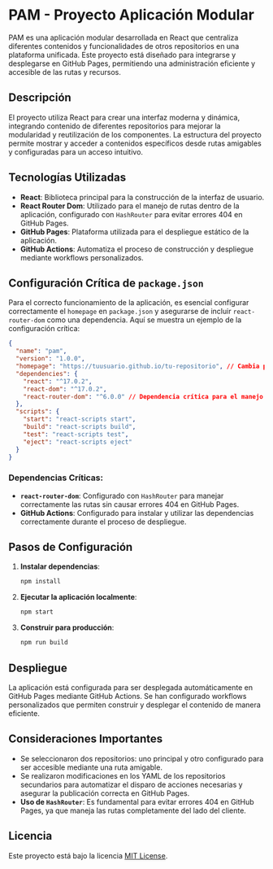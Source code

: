 # PAM - Proyecto Aplicación Modular

PAM es una aplicación modular desarrollada en React que centraliza diferentes contenidos y funcionalidades de otros repositorios en una plataforma unificada. Este proyecto está diseñado para integrarse y desplegarse en GitHub Pages, permitiendo una administración eficiente y accesible de las rutas y recursos.

## Descripción

El proyecto utiliza React para crear una interfaz moderna y dinámica, integrando contenido de diferentes repositorios para mejorar la modularidad y reutilización de los componentes. La estructura del proyecto permite mostrar y acceder a contenidos específicos desde rutas amigables y configuradas para un acceso intuitivo.

## Tecnologías Utilizadas

- **React**: Biblioteca principal para la construcción de la interfaz de usuario.
- **React Router Dom**: Utilizado para el manejo de rutas dentro de la aplicación, configurado con `HashRouter` para evitar errores 404 en GitHub Pages.
- **GitHub Pages**: Plataforma utilizada para el despliegue estático de la aplicación.
- **GitHub Actions**: Automatiza el proceso de construcción y despliegue mediante workflows personalizados.

## Configuración Crítica de `package.json`

Para el correcto funcionamiento de la aplicación, es esencial configurar correctamente el `homepage` en `package.json` y asegurarse de incluir `react-router-dom` como una dependencia. Aquí se muestra un ejemplo de la configuración crítica:

```json
{
  "name": "pam",
  "version": "1.0.0",
  "homepage": "https://tuusuario.github.io/tu-repositorio", // Cambia por la URL de tu GitHub Pages
  "dependencies": {
    "react": "^17.0.2",
    "react-dom": "^17.0.2",
    "react-router-dom": "^6.0.0" // Dependencia crítica para el manejo de rutas
  },
  "scripts": {
    "start": "react-scripts start",
    "build": "react-scripts build",
    "test": "react-scripts test",
    "eject": "react-scripts eject"
  }
}
```

### Dependencias Críticas:

- **`react-router-dom`**: Configurado con `HashRouter` para manejar correctamente las rutas sin causar errores 404 en GitHub Pages.
- **GitHub Actions**: Configurado para instalar y utilizar las dependencias correctamente durante el proceso de despliegue.

## Pasos de Configuración

1. **Instalar dependencias**:

   ```bash
   npm install
   ```

2. **Ejecutar la aplicación localmente**:

   ```bash
   npm start
   ```

3. **Construir para producción**:

   ```bash
   npm run build
   ```

## Despliegue

La aplicación está configurada para ser desplegada automáticamente en GitHub Pages mediante GitHub Actions. Se han configurado workflows personalizados que permiten construir y desplegar el contenido de manera eficiente.

## Consideraciones Importantes

- Se seleccionaron dos repositorios: uno principal y otro configurado para ser accesible mediante una ruta amigable.
- Se realizaron modificaciones en los YAML de los repositorios secundarios para automatizar el disparo de acciones necesarias y asegurar la publicación correcta en GitHub Pages.
- **Uso de `HashRouter`**: Es fundamental para evitar errores 404 en GitHub Pages, ya que maneja las rutas completamente del lado del cliente.

## Licencia

Este proyecto está bajo la licencia [MIT License](LICENSE).
